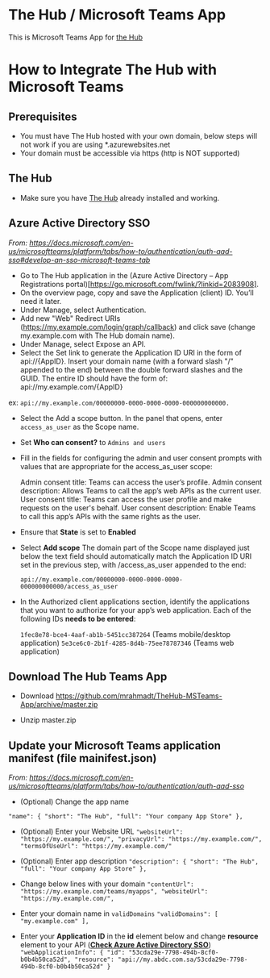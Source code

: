# The Hub / Microsoft Teams App

This is Microsoft Teams App for [the Hub](https://github.com/mrahmadt/The-Hub)


# How to Integrate The Hub with Microsoft Teams

## Prerequisites

- You must have The Hub hosted with your own domain, below steps will not work if you are using *.azurewebsites.net
- Your domain must be accessible via https (http is NOT supported)
 

## The Hub

- Make sure you have [The Hub](https://github.com/mrahmadt/The-Hub) already installed and working.


## Azure Active Directory SSO

*From: https://docs.microsoft.com/en-us/microsoftteams/platform/tabs/how-to/authentication/auth-aad-sso#develop-an-sso-microsoft-teams-tab*

- Go to The Hub application in the (Azure Active Directory – App Registrations portal)[https://go.microsoft.com/fwlink/?linkid=2083908].
- On the overview page, copy and save the Application (client) ID. You’ll need it later.
- Under Manage, select Authentication.
- Add new "Web" Redirect URIs (https://my.example.com/login/graph/callback) and click save (change my.example.com with The Hub domain name).
- Under Manage, select Expose an API.
- Select the Set link to generate the Application ID URI in the form of api://{AppID}. Insert your domain name (with a forward slash "/" appended to the end) between the double forward slashes and the GUID. The entire ID should have the form of: api://my.example.com/{AppID} 

ex: `api://my.example.com/00000000-0000-0000-0000-000000000000.`

- Select the Add a scope button. In the panel that opens, enter `access_as_user` as the Scope name.
- Set **Who can consent?** to `Admins and users`
- Fill in the fields for configuring the admin and user consent prompts with values that are appropriate for the access_as_user scope:

    Admin consent title: Teams can access the user’s profile.
    Admin consent description: Allows Teams to call the app’s web APIs as the current user.
    User consent title: Teams can access the user profile and make requests on the user's behalf.
    User consent description: Enable Teams to call this app’s APIs with the same rights as the user.

- Ensure that **State** is set to **Enabled**
- Select **Add scope**
    The domain part of the Scope name displayed just below the text field should automatically match the Application ID URI set in the previous step, with /access_as_user appended to the end:
    
    `api://my.example.com/00000000-0000-0000-0000-000000000000/access_as_user`

- In the Authorized client applications section, identify the applications that you want to authorize for your app’s web application. Each of the following IDs **needs to be entered**:

    `1fec8e78-bce4-4aaf-ab1b-5451cc387264` (Teams mobile/desktop application)
    `5e3ce6c0-2b1f-4285-8d4b-75ee78787346` (Teams web application)


## Download The Hub Teams App

- Download https://github.com/mrahmadt/TheHub-MSTeams-App/archive/master.zip

- Unzip master.zip 


## Update your Microsoft Teams application manifest (file mainifest.json)

*From: https://docs.microsoft.com/en-us/microsoftteams/platform/tabs/how-to/authentication/auth-aad-sso*


- (Optional) Change the app name 

`
    "name": {
        "short": "The Hub",
        "full": "Your company App Store"
    },
`

- (Optional) Enter your Website URL
`
        "websiteUrl": "https://my.example.com/",
        "privacyUrl": "https://my.example.com/",
        "termsOfUseUrl": "https://my.example.com/"
`
- (Optional) Enter app description
`
    "description": {
        "short": "The Hub",
        "full": "Your company App Store"
    },
`

- Change below lines with your domain
`
    "contentUrl": "https://my.example.com/teams/myapps",
    "websiteUrl": "https://my.example.com/",
`

- Enter your domain name in `validDomains`
`
    "validDomains": [
        "my.example.com"
    ],
`

- Enter your **Application ID** in the **id** element below and change **resource** element to your API ([**Check Azure Active Directory SSO**](https://github.com/mrahmadt/TheHub-MSTeams-App#azure-active-directory-sso))
`
    "webApplicationInfo": {
        "id": "53cda29e-7798-494b-8cf0-b0b4b50ca52d",
        "resource": "api://my.abdc.com.sa/53cda29e-7798-494b-8cf0-b0b4b50ca52d"
    }
`

